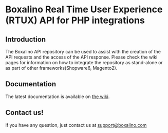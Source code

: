 # Boxalino Real Time User Experience (RTUX) API for PHP integrations

## Introduction
The Boxalino API repository can be used to assist with the creation of the API requests and the access of the API response.
Please check the wiki pages for information on how to integrate the repository as stand-alone or as part of other frameworks(Shopware6, Magento2).

## Documentation

The latest documentation is available on [the wiki](https://github.com/boxalino/rtux-api-php/wiki).

## Contact us!

If you have any question, just contact us at support@boxalino.com
